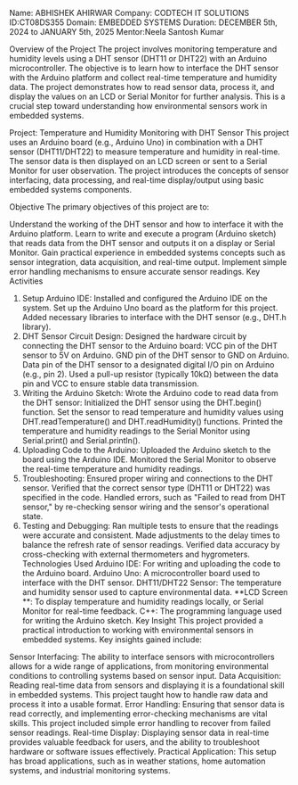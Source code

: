 Name: ABHISHEK AHIRWAR
Company: CODTECH IT SOLUTIONS
ID:CT08DS355
Domain: EMBEDDED SYSTEMS
Duration:  DECEMBER 5th, 2024 to JANUARY 5th, 2025
Mentor:Neela Santosh Kumar

Overview of the Project
The project involves monitoring temperature and humidity levels using a DHT sensor (DHT11 or DHT22) with an Arduino microcontroller. The objective is to learn how to interface the DHT sensor with the Arduino platform and collect real-time temperature and humidity data. The project demonstrates how to read sensor data, process it, and display the values on an LCD or Serial Monitor for further analysis. This is a crucial step toward understanding how environmental sensors work in embedded systems.

Project: Temperature and Humidity Monitoring with DHT Sensor
This project uses an Arduino board (e.g., Arduino Uno) in combination with a DHT sensor (DHT11/DHT22) to measure temperature and humidity in real-time. The sensor data is then displayed on an LCD screen or sent to a Serial Monitor for user observation. The project introduces the concepts of sensor interfacing, data processing, and real-time display/output using basic embedded systems components.

Objective
The primary objectives of this project are to:

Understand the working of the DHT sensor and how to interface it with the Arduino platform.
Learn to write and execute a program (Arduino sketch) that reads data from the DHT sensor and outputs it on a display or Serial Monitor.
Gain practical experience in embedded systems concepts such as sensor integration, data acquisition, and real-time output.
Implement simple error handling mechanisms to ensure accurate sensor readings.
Key Activities
1. Setup Arduino IDE:
Installed and configured the Arduino IDE on the system.
Set up the Arduino Uno board as the platform for this project.
Added necessary libraries to interface with the DHT sensor (e.g., DHT.h library).
2. DHT Sensor Circuit Design:
Designed the hardware circuit by connecting the DHT sensor to the Arduino board:
VCC pin of the DHT sensor to 5V on Arduino.
GND pin of the DHT sensor to GND on Arduino.
Data pin of the DHT sensor to a designated digital I/O pin on Arduino (e.g., pin 2).
Used a pull-up resistor (typically 10kΩ) between the data pin and VCC to ensure stable data transmission.
3. Writing the Arduino Sketch:
Wrote the Arduino code to read data from the DHT sensor:
Initialized the DHT sensor using the DHT.begin() function.
Set the sensor to read temperature and humidity values using DHT.readTemperature() and DHT.readHumidity() functions.
Printed the temperature and humidity readings to the Serial Monitor using Serial.print() and Serial.println().
4. Uploading Code to the Arduino:
Uploaded the Arduino sketch to the board using the Arduino IDE.
Monitored the Serial Monitor to observe the real-time temperature and humidity readings.
5. Troubleshooting:
Ensured proper wiring and connections to the DHT sensor.
Verified that the correct sensor type (DHT11 or DHT22) was specified in the code.
Handled errors, such as "Failed to read from DHT sensor," by re-checking sensor wiring and the sensor's operational state.
6. Testing and Debugging:
Ran multiple tests to ensure that the readings were accurate and consistent.
Made adjustments to the delay times to balance the refresh rate of sensor readings.
Verified data accuracy by cross-checking with external thermometers and hygrometers.
Technologies Used
Arduino IDE: For writing and uploading the code to the Arduino board.
Arduino Uno: A microcontroller board used to interface with the DHT sensor.
DHT11/DHT22 Sensor: The temperature and humidity sensor used to capture environmental data.
**LCD Screen **: To display temperature and humidity readings locally, or Serial Monitor for real-time feedback.
C++: The programming language used for writing the Arduino sketch.
Key Insight
This project provided a practical introduction to working with environmental sensors in embedded systems. Key insights gained include:

Sensor Interfacing: The ability to interface sensors with microcontrollers allows for a wide range of applications, from monitoring environmental conditions to controlling systems based on sensor input.
Data Acquisition: Reading real-time data from sensors and displaying it is a foundational skill in embedded systems. This project taught how to handle raw data and process it into a usable format.
Error Handling: Ensuring that sensor data is read correctly, and implementing error-checking mechanisms are vital skills. This project included simple error handling to recover from failed sensor readings.
Real-time Display: Displaying sensor data in real-time provides valuable feedback for users, and the ability to troubleshoot hardware or software issues effectively.
Practical Application: This setup has broad applications, such as in weather stations, home automation systems, and industrial monitoring systems.
